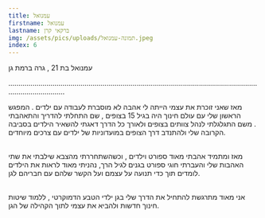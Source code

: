 ```yaml
---
title: עמנואל
firstname: עמנואל
lastname: ברקאי קרן
img: /assets/pics/uploads/תמונה-עמנואל.jpeg
index: 6
---
```

עמנואל בת 21 , גרה ברמת גן 

........................................................................................................................................................

 מאז שאני זוכרת את עצמי הייתה לי אהבה לא מוסברת לעבודה עם ילדים . המפגש הראשון שלי עם עולם חינוך היה בגיל 15 בצופים , שם התחלתי להדריך והתאהבתי . משם התגלגלתי לנהל צוותים בצופים ולאורך כל הדרך דאגתי להשאיר הילדים בסביבה הקרובה שלי ולהתנדב דרך הצופים במועדוניות של ילדים עם צרכים מיוחדים.  

\
מאז ומתמיד אהבתי מאוד ספורט וילדים , וכשהשתחררתי מהצבא שילבתי את שתי האהבות שלי והעברתי חוגי ספורט בגנים לגיל הרך, נהניתי מאוד לראות את הילדים לומדים תוך כדי תנועה על עצמם ועל הקשר שלהם עם חבריהם לגן. 

\
אני מאוד מתרגשת להתחיל את הדרך שלי בגן ילדי הטבע הדמוקרטי , ללמוד שיטות חינוך חדשות ולהביא את עצמי לתוך הקהילה של הגן.